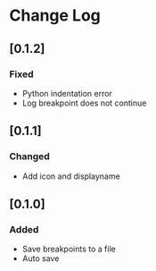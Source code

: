 # Change Log

## [0.1.2]

### Fixed

- Python indentation error
- Log breakpoint does not continue

## [0.1.1]

### Changed

- Add icon and displayname

## [0.1.0]

### Added

- Save breakpoints to a file
- Auto save
